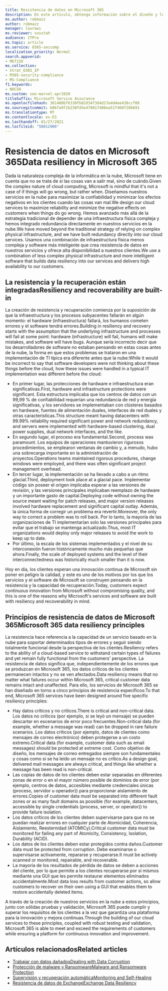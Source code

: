 ```yaml
---
title: Resistencia de datos en Microsoft 365
description: En este artículo, obtenga información sobre el diseño y los principios de resistencia y recuperación de datos en Microsoft 365.
ms.author: robmazz
author: robmazz
manager: laurawi
ms.reviewer: sosstah
audience: ITPro
ms.topic: article
ms.service: O365-seccomp
localization_priority: Normal
search.appverid:
- MET150
ms.collection:
- Strat_O365_IP
- M365-security-compliance
- MS-Compliance
f1.keywords:
- NOCSH
ms.custom: seo-marvel-apr2020
titleSuffix: Microsoft Service Assurance
ms.openlocfilehash: 361400bf6330fb82d34f384d17e4d4ee438ccf08
ms.sourcegitcommit: b06fa9f1b230fd5e470817486ea51f460f28b691
ms.translationtype: MT
ms.contentlocale: es-ES
ms.lasthandoff: 01/27/2021
ms.locfileid: "50012906"
---
```

# <a name="data-resiliency-in-microsoft-365"></a><span data-ttu-id="962d8-103">Resistencia de datos en Microsoft 365</span><span class="sxs-lookup"><span data-stu-id="962d8-103">Data resiliency in Microsoft 365</span></span>

<span data-ttu-id="962d8-104">Dada la naturaleza compleja de la informática en la nube, Microsoft tiene en cuenta que no se trata de si las cosas van a salir mal, sino de cuándo.</span><span class="sxs-lookup"><span data-stu-id="962d8-104">Given the complex nature of cloud computing, Microsoft is mindful that it's not a case of if things will go wrong, but rather when.</span></span> <span data-ttu-id="962d8-105">Diseñamos nuestros servicios en la nube para maximizar la confiabilidad y minimizar los efectos negativos en los clientes cuando las cosas van mal.</span><span class="sxs-lookup"><span data-stu-id="962d8-105">We design our cloud services to maximize reliability and minimize the negative effects on customers when things do go wrong.</span></span> <span data-ttu-id="962d8-106">Hemos avanzado más allá de la estrategia tradicional de depender de una infraestructura física compleja y hemos integrado redundancia directamente en nuestros servicios en la nube.</span><span class="sxs-lookup"><span data-stu-id="962d8-106">We have moved beyond the traditional strategy of relying on complex physical infrastructure, and we have built redundancy directly into our cloud services.</span></span> <span data-ttu-id="962d8-107">Usamos una combinación de infraestructura física menos compleja y software más inteligente que crea resistencia de datos en nuestros servicios y ofrece alta disponibilidad a nuestros clientes.</span><span class="sxs-lookup"><span data-stu-id="962d8-107">We use a combination of less complex physical infrastructure and more intelligent software that builds data resiliency into our services and delivers high availability to our customers.</span></span>

## <a name="resiliency-and-recoverability-are-built-in"></a><span data-ttu-id="962d8-108">La resistencia y la recuperación están integradas</span><span class="sxs-lookup"><span data-stu-id="962d8-108">Resiliency and recoverability are built-in</span></span>

<span data-ttu-id="962d8-109">La creación de resistencia y recuperación comienza por la suposición de que la infraestructura y los procesos subyacentes fallarán en algún momento: el hardware (infraestructura) fallará, los humanos cometen errores y el software tendrá errores.</span><span class="sxs-lookup"><span data-stu-id="962d8-109">Building in resiliency and recovery starts with the assumption that the underlying infrastructure and processes will fail at some point: hardware (infrastructure) will fail, humans will make mistakes, and software will have bugs.</span></span> <span data-ttu-id="962d8-110">Aunque sería incorrecto decir que los desarrolladores de software no estaban pensando en estas cosas antes de la nube, la forma en que estos problemas se trataron en una implementación de TI típica era diferente antes que la nube:</span><span class="sxs-lookup"><span data-stu-id="962d8-110">While it would be incorrect to say that software developers were not thinking about these things before the cloud, how these issues were handled in a typical IT implementation was different before the cloud:</span></span>

- <span data-ttu-id="962d8-111">En primer lugar, las protecciones de hardware e infraestructura eran significativas.</span><span class="sxs-lookup"><span data-stu-id="962d8-111">First, hardware and infrastructure protections were significant.</span></span> <span data-ttu-id="962d8-112">Esta estructura implicaba que los centros de datos con un 99,99 % de confiabilidad requerían una redundancia de red y energía significativas, y los servidores se implementaban con clústeres basados en hardware, fuentes de alimentación duales, interfaces de red duales y otras características.</span><span class="sxs-lookup"><span data-stu-id="962d8-112">This structure meant having datacenters with 99.99% reliability required significant power and network redundancy, and servers were implemented with hardware-based clustering, dual power supplies, dual network interfaces, and the like.</span></span>
- <span data-ttu-id="962d8-113">En segundo lugar, el proceso era fundamental.</span><span class="sxs-lookup"><span data-stu-id="962d8-113">Second, process was paramount.</span></span> <span data-ttu-id="962d8-114">Los equipos de operaciones mantuvieron rigurosos procedimientos, se emplearon ventanas de cambio y, a menudo, hubo una sobrecarga importante en la administración de proyectos.</span><span class="sxs-lookup"><span data-stu-id="962d8-114">Operations teams maintained rigorous procedures, change windows were employed, and there was often significant project management overhead.</span></span>
- <span data-ttu-id="962d8-115">En tercer lugar, la implementación se ha llevado a cabo a un ritmo glacial.</span><span class="sxs-lookup"><span data-stu-id="962d8-115">Third, deployment took place at a glacial pace.</span></span> <span data-ttu-id="962d8-116">Implementar código sin poseer el origen implicaba esperar a las versiones de revisión, y las versiones principales implicaban reemplazo de hardware y un importante gasto de capital.</span><span class="sxs-lookup"><span data-stu-id="962d8-116">Deploying code without owning the source meant waiting for patch releases, and major version releases involved hardware replacement and significant capital outlay.</span></span> <span data-ttu-id="962d8-117">Además, la única forma de corregir un problema era revertir.</span><span class="sxs-lookup"><span data-stu-id="962d8-117">Moreover, the only way to correct a problem was to roll back.</span></span> <span data-ttu-id="962d8-118">Por lo tanto, la mayoría de las organizaciones de TI implementarían solo las versiones principales para evitar que el trabajo se mantenga actualizado.</span><span class="sxs-lookup"><span data-stu-id="962d8-118">Thus, most IT organizations would deploy only major releases to avoid the work to keep up to date.</span></span>
- <span data-ttu-id="962d8-119">Por último, la escala de los sistemas implementados y el nivel de su interconexión fueron históricamente mucho más pequeñas que ahora.</span><span class="sxs-lookup"><span data-stu-id="962d8-119">Finally, the scale of deployed systems and the level of their interconnectedness was historically much smaller than it is now.</span></span>

<span data-ttu-id="962d8-120">Hoy en día, los clientes esperan una innovación continua de Microsoft sin poner en peligro la calidad, y este es uno de los motivos por los que los servicios y el software de Microsoft se construyen pensando en la resistencia y la capacidad de recuperación.</span><span class="sxs-lookup"><span data-stu-id="962d8-120">Today, customers expect continuous innovation from Microsoft without compromising quality, and this is one of the reasons why Microsoft's services and software are built with resiliency and recoverability in mind.</span></span>

## <a name="microsoft-365-data-resiliency-principles"></a><span data-ttu-id="962d8-121">Principios de resistencia de datos de Microsoft 365</span><span class="sxs-lookup"><span data-stu-id="962d8-121">Microsoft 365 data resiliency principles</span></span>

<span data-ttu-id="962d8-122">La resistencia hace referencia a la capacidad de un servicio basado en la nube para soportar determinados tipos de errores y seguir siendo totalmente funcional desde la perspectiva de los clientes.</span><span class="sxs-lookup"><span data-stu-id="962d8-122">Resiliency refers to the ability of a cloud-based service to withstand certain types of failures and yet remain fully functional from the customers' perspective.</span></span> <span data-ttu-id="962d8-123">La resistencia de datos significa que, independientemente de los errores que se produzcan en Microsoft 365, los datos críticos de los clientes permanecen intactos y no se ven afectados.</span><span class="sxs-lookup"><span data-stu-id="962d8-123">Data resiliency means that no matter what failures occur within Microsoft 365, critical customer data remains intact and unaffected.</span></span> <span data-ttu-id="962d8-124">Para ello, los servicios de Microsoft 365 se han diseñado en torno a cinco principios de resistencia específicos:</span><span class="sxs-lookup"><span data-stu-id="962d8-124">To that end, Microsoft 365 services have been designed around five specific resiliency principles:</span></span>

- <span data-ttu-id="962d8-125">Hay datos críticos y no críticos.</span><span class="sxs-lookup"><span data-stu-id="962d8-125">There is critical and non-critical data.</span></span> <span data-ttu-id="962d8-126">Los datos no críticos (por ejemplo, si se leyó un mensaje) se pueden descartar en escenarios de error poco frecuentes.</span><span class="sxs-lookup"><span data-stu-id="962d8-126">Non-critical data (for example, whether a message was read) can be dropped in rare failure scenarios.</span></span> <span data-ttu-id="962d8-127">Los datos críticos (por ejemplo, datos de clientes como mensajes de correo electrónico) deben protegerse a un costo extremo.</span><span class="sxs-lookup"><span data-stu-id="962d8-127">Critical data (for example, customer data such as email messages) should be protected at extreme cost.</span></span> <span data-ttu-id="962d8-128">Como objetivo de diseño, los mensajes de correo entregados siempre son fundamentales y cosas como si se ha leído un mensaje no es crítico.</span><span class="sxs-lookup"><span data-stu-id="962d8-128">As a design goal, delivered mail messages are always critical, and things like whether a message has been read is non-critical.</span></span>
- <span data-ttu-id="962d8-129">Las copias de datos de los clientes deben estar separadas en diferentes zonas de error o en el mayor número posible de dominios de error (por ejemplo, centros de datos, accesibles mediante credenciales únicas (proceso, servidor u operador)) para proporcionar aislamiento de errores.</span><span class="sxs-lookup"><span data-stu-id="962d8-129">Copies of customer data must be separated into different fault zones or as many fault domains as possible (for example, datacenters, accessible by single credentials (process, server, or operator)) to provide failure isolation.</span></span> 
- <span data-ttu-id="962d8-130">Los datos críticos de los clientes deben supervisarse para que no se puedan realizar errores en cualquier parte de Atomicidad, Coherencia, Aislamiento, Reesternidad (ATOMICy).</span><span class="sxs-lookup"><span data-stu-id="962d8-130">Critical customer data must be monitored for failing any part of Atomicity, Consistency, Isolation, Durability (ACID).</span></span>
- <span data-ttu-id="962d8-131">Los datos de los clientes deben estar protegidos contra daños.</span><span class="sxs-lookup"><span data-stu-id="962d8-131">Customer data must be protected from corruption.</span></span> <span data-ttu-id="962d8-132">Debe examinarse o supervisarse activamente, repararse y recuperarse.</span><span class="sxs-lookup"><span data-stu-id="962d8-132">It must be actively scanned or monitored, repairable, and recoverable.</span></span>
- <span data-ttu-id="962d8-133">La mayoría de los resultados de pérdida de datos se deben a acciones del cliente, por lo que permite a los clientes recuperarse por sí mismos mediante una GUI que les permite restaurar elementos eliminados accidentalmente.</span><span class="sxs-lookup"><span data-stu-id="962d8-133">Most data loss results from customer actions, so allow customers to recover on their own using a GUI that enables them to restore accidentally deleted items.</span></span>

<span data-ttu-id="962d8-134">A través de la creación de nuestros servicios en la nube a estos principios, junto con sólidas pruebas y validación, Microsoft 365 puede cumplir y superar los requisitos de los clientes a la vez que garantiza una plataforma para la innovación y mejora continuas.</span><span class="sxs-lookup"><span data-stu-id="962d8-134">Through the building of our cloud services to these principles, coupled with robust testing and validation, Microsoft 365 is able to meet and exceed the requirements of customers while ensuring a platform for continuous innovation and improvement.</span></span>

## <a name="related-articles"></a><span data-ttu-id="962d8-135">Artículos relacionados</span><span class="sxs-lookup"><span data-stu-id="962d8-135">Related articles</span></span>

- [<span data-ttu-id="962d8-136">Trabajar con datos dañados</span><span class="sxs-lookup"><span data-stu-id="962d8-136">Dealing with Data Corruption</span></span>](assurance-dealing-with-data-corruption.md)
- [<span data-ttu-id="962d8-137">Protección de malware y Ransomware</span><span class="sxs-lookup"><span data-stu-id="962d8-137">Malware and Ransomware Protection</span></span>](assurance-malware-and-ransomware-protection.md)
- [<span data-ttu-id="962d8-138">Supervisión y recuperación automática</span><span class="sxs-lookup"><span data-stu-id="962d8-138">Monitoring and Self-Healing</span></span>](assurance-monitoring-and-self-healing.md)
- [<span data-ttu-id="962d8-139">Resistencia de datos de Exchange</span><span class="sxs-lookup"><span data-stu-id="962d8-139">Exchange Data Resiliency</span></span>](assurance-exchange-data-resiliency.md)
